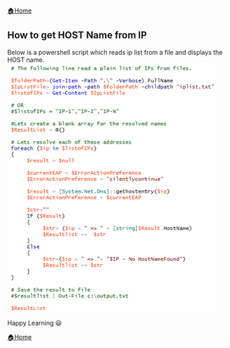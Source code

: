 [:house:Home](https://github.com/debbiswal/Articles)  

## How to get HOST Name from IP  

Below is a powershell script which reads ip list from a file and displays the HOST name.  
![code](images/img1.png)

Happy Learning :smiley:  

[:house:Home](https://github.com/debbiswal/Articles)
